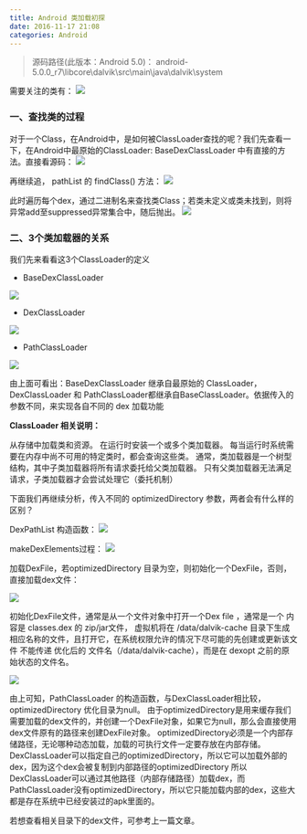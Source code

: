 ```yaml
---
title: Android 类加载初探
date: 2016-11-17 21:08
categories: Android
---
```

> 源码路径(此版本：Android 5.0)：
android-5.0.0_r7\libcore\dalvik\src\main\java\dalvik\system

需要关注的类有：
![](http://7xr1vo.com1.z0.glb.clouddn.com/AndroidClassloader1.png)
### 一、查找类的过程
对于一个Class，在Android中，是如何被ClassLoader查找的呢？我们先查看一下，在Android中最原始的ClassLoader: BaseDexClassLoader 中有直接的方法。直接看源码：
![](http://7xr1vo.com1.z0.glb.clouddn.com/AndroidClassLoader2.png)

再继续追， pathList 的 findClass() 方法：
![](http://7xr1vo.com1.z0.glb.clouddn.com/AndroidClassLoader3.png)

此时遍历每个dex，通过二进制名来查找类Class；若类未定义或类未找到，则将异常add至suppressed异常集合中，随后抛出。
![](http://7xr1vo.com1.z0.glb.clouddn.com/AndroidClassLoader4.png)

### 二、3个类加载器的关系

我们先来看看这3个ClassLoader的定义

* BaseDexClassLoader

![](http://7xr1vo.com1.z0.glb.clouddn.com/AndroidClassloader5.png)

* DexClassLoader

![](http://7xr1vo.com1.z0.glb.clouddn.com/AndroidClassloader6.png)

* PathClassLoader

![](http://7xr1vo.com1.z0.glb.clouddn.com/AndroidClassloader7.png)

由上面可看出：BaseDexClassLoader 继承自最原始的 ClassLoader，DexClassLoader 和 PathClassLoader都继承自BaseClassLoader。依据传入的参数不同，来实现各自不同的 dex 加载功能

**ClassLoader 相关说明：**

从存储中加载类和资源。 在运行时安装一个或多个类加载器。 每当运行时系统需要在内存中尚不可用的特定类时，都会查询这些类。 通常，类加载器是一个树型结构，其中子类加载器将所有请求委托给父类加载器。 只有父类加载器无法满足请求，子类加载器才会尝试处理它（委托机制）

下面我们再继续分析，传入不同的 optimizedDirectory 参数，两者会有什么样的区别？

DexPathList 构造函数：
![](http://7xr1vo.com1.z0.glb.clouddn.com/AndroidClassloader8.png)

makeDexElements过程：
![](http://7xr1vo.com1.z0.glb.clouddn.com/AndroidClassloader9.png)

加载DexFile，若optimizedDirectory 目录为空，则初始化一个DexFile，否则，直接加载dex文件：

![](http://7xr1vo.com1.z0.glb.clouddn.com/AndroidClassloader10.png)

初始化DexFile文件，通常是从一个文件对象中打开一个Dex file ，通常是一个 内容是 classes.dex 的 zip/jar文件，
虚拟机将在 /data/dalvik-cache 目录下生成相应名称的文件，且打开它，在系统权限允许的情况下尽可能的先创建或更新该文件 
不能传递 优化后的 文件名（/data/dalvik-cache），而是在 dexopt 之前的原始状态的文件名。

![](http://7xr1vo.com1.z0.glb.clouddn.com/AndroidClassloader11.png)

由上可知，PathClassLoader 的构造函数，与DexClassLoader相比较，optimizedDirectory 优化目录为null。
由于optimizedDirectory是用来缓存我们需要加载的dex文件的，并创建一个DexFile对象，如果它为null，那么会直接使用dex文件原有的路径来创建DexFile对象。
optimizedDirectory必须是一个内部存储路径，无论哪种动态加载，加载的可执行文件一定要存放在内部存储。DexClassLoader可以指定自己的optimizedDirectory，所以它可以加载外部的dex，因为这个dex会被复制到内部路径的optimizedDirectory
所以DexClassLoader可以通过其他路径（内部存储路径）加载dex，而PathClassLoader没有optimizedDirectory，所以它只能加载内部的dex，这些大都是存在系统中已经安装过的apk里面的。

若想查看相关目录下的dex文件，可参考上一篇文章。



